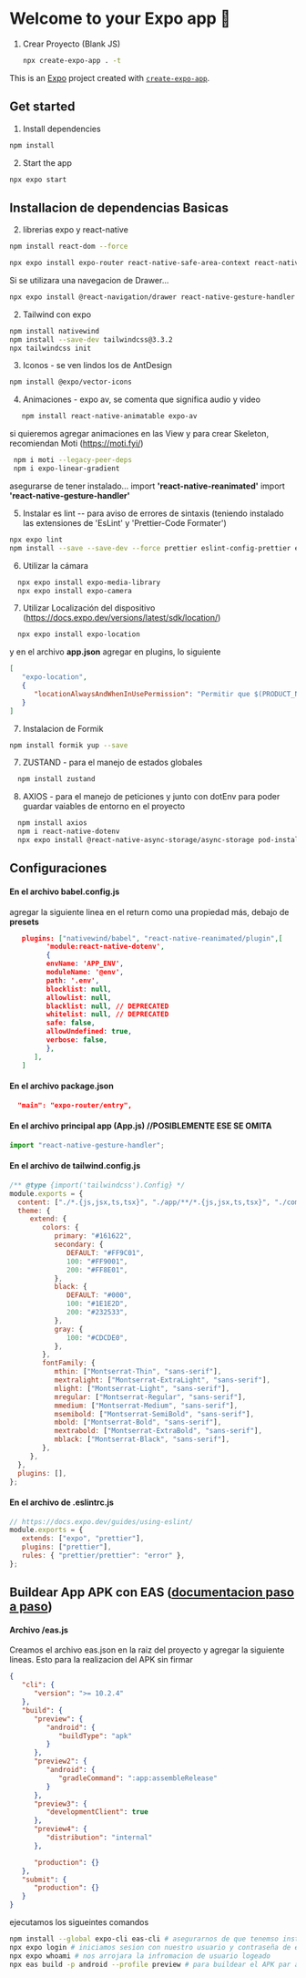 # Welcome to your Expo app 👋
1. Crear Proyecto (Blank JS)

   ```bash
   npx create-expo-app . -t
   ```

This is an [Expo](https://expo.dev) project created with [`create-expo-app`](https://www.npmjs.com/package/create-expo-app).



## Get started

1. Install dependencies

```bash
npm install
```

2. Start the app

```bash
npx expo start
```


## Installacion de dependencias Basicas

2. librerias expo y react-native

```bash
npm install react-dom --force

npx expo install expo-router react-native-safe-area-context react-native-screens expo-linking expo-constants expo-status-bar react-native-reanimated react-native-animatable expo-system-ui
```

Si se utilizara una navegacion de Drawer...
```bash
npx expo install @react-navigation/drawer react-native-gesture-handler react-native-reanimated
```


2. Tailwind con expo

```bash
npm install nativewind
npm install --save-dev tailwindcss@3.3.2
npx tailwindcss init
```


3. Iconos - se ven lindos los de AntDesign

```bash
npm install @expo/vector-icons
   ```
   

4. Animaciones - expo av, se comenta que significa audio y video

```bash
   npm install react-native-animatable expo-av
   ```

   si quieremos agregar animaciones en las View y para crear Skeleton, recomiendan Moti (https://moti.fyi/)
  
  ```bash
   npm i moti --legacy-peer-deps 
   npm i expo-linear-gradient
   ``` 
   
   asegurarse de tener instalado...
   import **'react-native-reanimated'**
   import **'react-native-gesture-handler'**
   

5. Instalar es lint -- para aviso de errores de sintaxis (teniendo instalado las extensiones de 'EsLint' y 'Prettier-Code Formater')

```bash
npx expo lint
npm install --save --save-dev --force prettier eslint-config-prettier eslint-plugin-prettier
```

6. Utilizar la cámara

 ```bash
   npx expo install expo-media-library
   npx expo install expo-camera
   ```

7. Utilizar Localización del dispositivo (https://docs.expo.dev/versions/latest/sdk/location/)

 ```bash
   npx expo install expo-location
   ```

   y en el archivo **app.json** agregar en plugins, lo siguiente

   ```json
   [
      "expo-location",
      {
         "locationAlwaysAndWhenInUsePermission": "Permitir que $(PRODUCT_NAME) use su ubicación."
      }
   ]
   ```

7. Instalacion de Formik

```bash
npm install formik yup --save
```


7. ZUSTAND - para el manejo de estados globales

 ```bash
   npm install zustand
   ```

8. AXIOS - para el manejo de peticiones y junto con dotEnv para poder guardar vaiables de entorno en el proyecto

 ```bash
   npm install axios
   npm i react-native-dotenv
   npx expo install @react-native-async-storage/async-storage pod-install
   ```




## Configuraciones

#### En el archivo babel.config.js

agregar la siguiente linea en el return como una propiedad más, debajo de **presets**

```json
   plugins: ["nativewind/babel", "react-native-reanimated/plugin",[
         'module:react-native-dotenv',
         {
         envName: 'APP_ENV',
         moduleName: '@env',
         path: '.env',
         blocklist: null,
         allowlist: null,
         blacklist: null, // DEPRECATED
         whitelist: null, // DEPRECATED
         safe: false,
         allowUndefined: true,
         verbose: false,
         },
      ],
   ]
```

#### En el archivo package.json

```json
  "main": "expo-router/entry",
```

#### En el archivo principal app (App.js)  //POSIBLEMENTE ESE SE OMITA

```js
import "react-native-gesture-handler";
```

#### En el archivo de tailwind.config.js

```js
/** @type {import('tailwindcss').Config} */
module.exports = {
  content: ["./*.{js,jsx,ts,tsx}", "./app/**/*.{js,jsx,ts,tsx}", "./components/**/*.{js,jsx,ts,tsx}"],
  theme: {
     extend: {
        colors: {
           primary: "#161622",
           secondary: {
              DEFAULT: "#FF9C01",
              100: "#FF9001",
              200: "#FF8E01",
           },
           black: {
              DEFAULT: "#000",
              100: "#1E1E2D",
              200: "#232533",
           },
           gray: {
              100: "#CDCDE0",
           },
        },
        fontFamily: {
           mthin: ["Montserrat-Thin", "sans-serif"],
           mextralight: ["Montserrat-ExtraLight", "sans-serif"],
           mlight: ["Montserrat-Light", "sans-serif"],
           mregular: ["Montserrat-Regular", "sans-serif"],
           mmedium: ["Montserrat-Medium", "sans-serif"],
           msemibold: ["Montserrat-SemiBold", "sans-serif"],
           mbold: ["Montserrat-Bold", "sans-serif"],
           mextrabold: ["Montserrat-ExtraBold", "sans-serif"],
           mblack: ["Montserrat-Black", "sans-serif"],
        },
     },
  },
  plugins: [],
};
```


#### En el archivo de .eslintrc.js

```js
// https://docs.expo.dev/guides/using-eslint/
module.exports = {
   extends: ["expo", "prettier"],
   plugins: ["prettier"],
   rules: { "prettier/prettier": "error" },
};

```


## Buildear App APK con EAS ([documentacion paso a paso](https://dev.to/chinmaymhatre/how-to-generate-apk-using-react-native-expo-kae))

#### Archivo /eas.js

Creamos el archivo eas.json en la raiz del proyecto y agregar la siguiente lineas. Esto para la realizacion del APK sin firmar

```json
{
   "cli": {
      "version": ">= 10.2.4"
   },
   "build": {
      "preview": {
         "android": {
            "buildType": "apk"
         }
      },
      "preview2": {
         "android": {
            "gradleCommand": ":app:assembleRelease"
         }
      },
      "preview3": {
         "developmentClient": true
      },
      "preview4": {
         "distribution": "internal"
      },

      "production": {}
   },
   "submit": {
      "production": {}
   }
}
```

ejecutamos los sigueintes comandos

```bash
npm install --global expo-cli eas-cli # asegurarnos de que tenemso instalado el cli de EXPO y de EAS
npx expo login # iniciamos sesion con nuestro usuario y contraseña de expo
npx expo whoami # nos arrojara la infromacion de usuario logeado
npx eas build -p android --profile preview # para buildear el APK par android con un perfil llamado preview
```